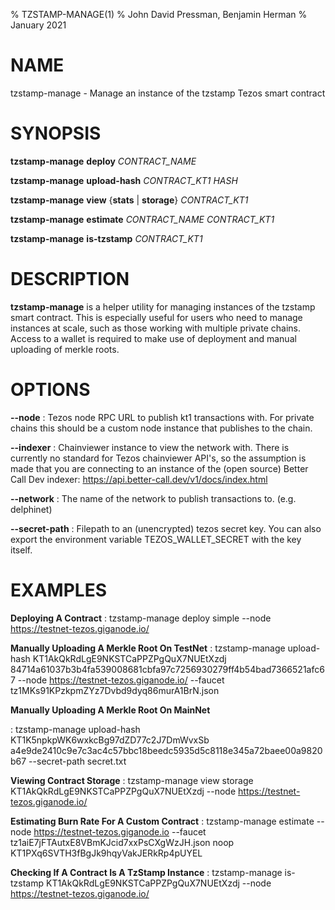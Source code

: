 % TZSTAMP-MANAGE(1)
% John David Pressman, Benjamin Herman
% January 2021

# NAME

tzstamp-manage - Manage an instance of the tzstamp Tezos smart contract

# SYNOPSIS

**tzstamp-manage** **deploy** *CONTRACT_NAME*

**tzstamp-manage** **upload-hash** *CONTRACT_KT1* *HASH*

**tzstamp-manage** **view** {**stats** | **storage**} *CONTRACT_KT1*

**tzstamp-manage** **estimate** *CONTRACT_NAME* *CONTRACT_KT1*

**tzstamp-manage** **is-tzstamp** *CONTRACT_KT1*

# DESCRIPTION

**tzstamp-manage** is a helper utility for managing instances of the tzstamp
smart contract. This is especially useful for users who need to manage instances
at scale, such as those working with multiple private chains. Access to a wallet
is required to make use of deployment and manual uploading of merkle roots.

# OPTIONS

**\-\-node**
: Tezos node RPC URL to publish kt1 transactions with. For private chains this should be a custom node instance that publishes to the chain.

**\-\-indexer**
: Chainviewer instance to view the network with. There is currently no standard for Tezos chainviewer API's, so the assumption is made that you are connecting to an instance of the (open source) Better Call Dev indexer: https://api.better-call.dev/v1/docs/index.html

**\-\-network**
: The name of the network to publish transactions to. (e.g. delphinet)

**\-\-secret\-path**
: Filepath to an (unencrypted) tezos secret key. You can also export the environment variable TEZOS_WALLET_SECRET with the key itself.

# EXAMPLES

**Deploying A Contract**
: tzstamp-manage deploy simple \-\-node https://testnet-tezos.giganode.io/

**Manually Uploading A Merkle Root On TestNet**
: tzstamp-manage upload-hash KT1AkQkRdLgE9NKSTCaPPZPgQuX7NUEtXzdj 84714a61037b3b4fa539008681cbfa97c7256930279ff4b54bad7366521afc67 \-\-node https://testnet-tezos.giganode.io/ \-\-faucet tz1MKs91KPzkpmZYz7Dvbd9dyq86murA1BrN.json

**Manually Uploading A Merkle Root On MainNet**

: tzstamp-manage upload-hash KT1K5npkpWK6wxkcBg97dZD77c2J7DmWvxSb a4e9de2410c9e7c3ac4c57bbc18beedc5935d5c8118e345a72baee00a9820b67 \-\-secret-path secret.txt

**Viewing Contract Storage**
: tzstamp-manage view storage KT1AkQkRdLgE9NKSTCaPPZPgQuX7NUEtXzdj \-\-node https://testnet-tezos.giganode.io/

**Estimating Burn Rate For A Custom Contract**
: tzstamp-manage estimate --node https://testnet-tezos.giganode.io --faucet tz1aiE7jFTAutxE8VBmKJcid7xxPsCXgWzJH.json noop KT1PXq6SVTH3fBgJk9hqyVakJERkRp4pUYEL

**Checking If A Contract Is A TzStamp Instance**
: tzstamp-manage is-tzstamp KT1AkQkRdLgE9NKSTCaPPZPgQuX7NUEtXzdj \-\-node https://testnet-tezos.giganode.io/
